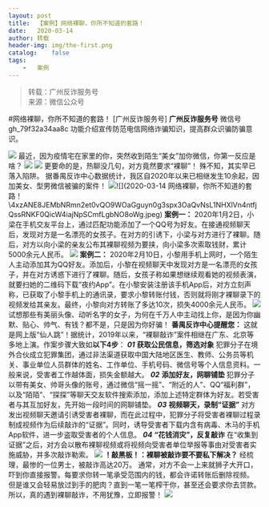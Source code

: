 ```yaml
---
layout:	post
title:	【案例】网络裸聊，你所不知道的套路！
date:	2020-03-14
author:	转载
header-img:	img/the-first.png
catalog:	false
tags:
	-	案例
---
```


<blockquote><p>转载：广州反诈服务号<br>
来源：微信公众号</p></blockquote>

#网络裸聊，你所不知道的套路！
[广州反诈服务号]
**广州反诈服务号**
微信号gh_79f32a34aa8c
功能介绍宣传防范电信网络诈骗知识，提高群众识骗防骗意识。

![]({{site.baseurl}}/postimg/4xzANE8JEMbNRmn2et0vQO9WOaGguyn0OnyrITt820IVD8saDDTFxUibmNe2BfqMcQv6qs59JV7BJ2zNZrZWIBw.gif)
最近，因为疫情宅在家里的你，突然收到陌生“美女”加你微信，你第一反应是啥？
![]({{site.baseurl}}/postimg/4xzANE8JEMbNRmn2et0vQO9WOaGguyn0ddOCQXjics1GG5uZk8BciaeUaWPsN5ib9SLtAmO6kIYljPnmQqVG15KFw.jpeg)
![]({{site.baseurl}}/postimg/4xzANE8JEMbNRmn2et0vQO9WOaGguyn0WK3qetjPOlDbS7AoZf7yp21dVa2LkfsEsUDsG2GTNomTwUZeGgU2Rw.jpeg)
更要命的是，热聊没几句，对方竟然要求“裸聊”！
殊不知，其实早已落入陷阱。
据番禺反诈中心数据统计，我区自2020年以来已相继发生10余起，因加美女、型男微信被骗的案件！
![]({{site.baseurl}}/postimg/4xzANE8JEMbNRmn2et0vQO9WOaGguyn0ic54yuJ4j4kTWlCLZguWGXuDnibotC7h9OuXytY2BP589VaQwx1GPwMQ.jpeg)![](2020-03-14
网络裸聊，你所不知道的套路！\\4xzANE8JEMbNRmn2et0vQO9WOaGguyn0g3spx3OaQvNsL1NHXlVn4ntfjQssRNKF0QicW4iajNpSCmfLgbNO8oWg.jpeg)
**案例一：**
2020年1月2日，小梁在手机交友平台上，通过匹配功能添加了一个QQ号为好友。在接通视频聊天后，发现对方是一名漂亮的女孩子。在对方的引诱下，小梁与对方进行了裸聊。随后，对方以向小梁的亲友公布其裸聊视频为要挟，向小梁多次索取钱财，累计5000余元人民币。
![]({{site.baseurl}}/postimg/4xzANE8JEMbNRmn2et0vQO9WOaGguyn05CttFtoK8QMAybubjdWRRwC8UwVIldRam3swn6CjnpBXsicfZ9uOQ4A.jpeg)
**案例二：**
2020年2月10日，小黎用手机上网时，一个陌生人主动添加其为QQ好友。添加后，小黎在视频聊天中发现对方是一名漂亮的女孩子，并在对方诱惑下进行了裸聊。随后，女孩子称如果想继续观看她的视频表演，就要扫她的二维码下载“夜约App”。在小黎安装注册该手机App后，对方立刻声称，已获取了小黎手机上的通讯录，要求小黎转账付钱，否则就将刚才裸聊录下的视频发给其亲友。最终，小黎向对方转账了多达10次，损失4000余元人民币。
![]({{site.baseurl}}/postimg/4xzANE8JEMbNRmn2et0vQO9WOaGguyn0OIpiaZlQeYSe7YPULASpfkbh9b3d7ve6SEKrLN88lREcUt97ib5ejJXA.jpeg)
试想那些有美丽头像、动听名字的女子，为何在千万人中主动找上你，是因为你幽默、贴心、帅气、有钱？都不是，只是因为你好骗！
**番禺反诈中心提醒您：**
这就是网上版“仙人跳”！据统计，2019年以来，“裸聊敲诈”案件相继在广东、北京等多地上演。作案步骤大致如**以下4步**：
_**01**_
**获取公民信息，筛选对象**
犯罪分子在境外合伙成立犯罪集团，通过非法渠道获取中国大陆地区医生、教师、公务员等机关、事业单位人员群体的姓名、工作单位、手机号码、微信号等个人信息资料。一般来说，受害者工作越体面，损失金额越大。
_**02**_
**添加好友，网聊铺垫**
犯罪分子以带有美女、帅哥头像的账号，通过微信“摇一摇”、“附近的人”、QQ“福利群”，以及“陌陌”、“探探”等聊天交友软件搜索添加，添加上述特定群体为好友。若受害者与其互加好友，先开始一段时间的网聊铺垫。
_**03**_
**视频聊天，录制“证据”**
对方发出视频聊天邀请引诱受害者裸聊，而在此过程中，犯罪分子将受害者裸聊过程录制成视频作为后续敲诈的“证据”。同时，诱导受害者下载内含有病毒、木马的手机App软件，进一步盗取受害者的个人信息。
_**04**_
**“花钱消灾”，反复敲诈**
在“收集到证据”之后，对方会以散布裸聊视频或将视频向受害者单位举报等事由对受害者实施威胁，并多次敲诈勒索。
![]({{site.baseurl}}/postimg/4xzANE8JEMbNRmn2et0vQO9WOaGguyn0Ecg4QbUuGAjS7Vp1ONlWc0KG13t59gw0yiczV7D9KfibGMoDBG9icpWtg.jpeg)
**！敲黑板！：裸聊被敲诈要不要私下解决？**
经梳理，最惨的一位男士，被敲诈高达20万。
通常，对方不会一上来就狮子大开口，吓到你直接报警。每要求你转一笔承受范围内的钱，都会许诺转账后删除视频。
但是谁又会轻易放过到手的肥肉？直到一笔一笔榨干你，甚至还会要求你去贷款。
所以，真的遇到裸聊敲诈，不用犹豫，立即报警！
![]({{site.baseurl}}/postimg/4xzANE8JEMbPb3KHlQm8x6fjZKnS0WxEw8cwBs99qJcYh1EiacVafdcL1nbIkXSLz7MicaJP2ukKkECSUxSMkstg.jpeg)
